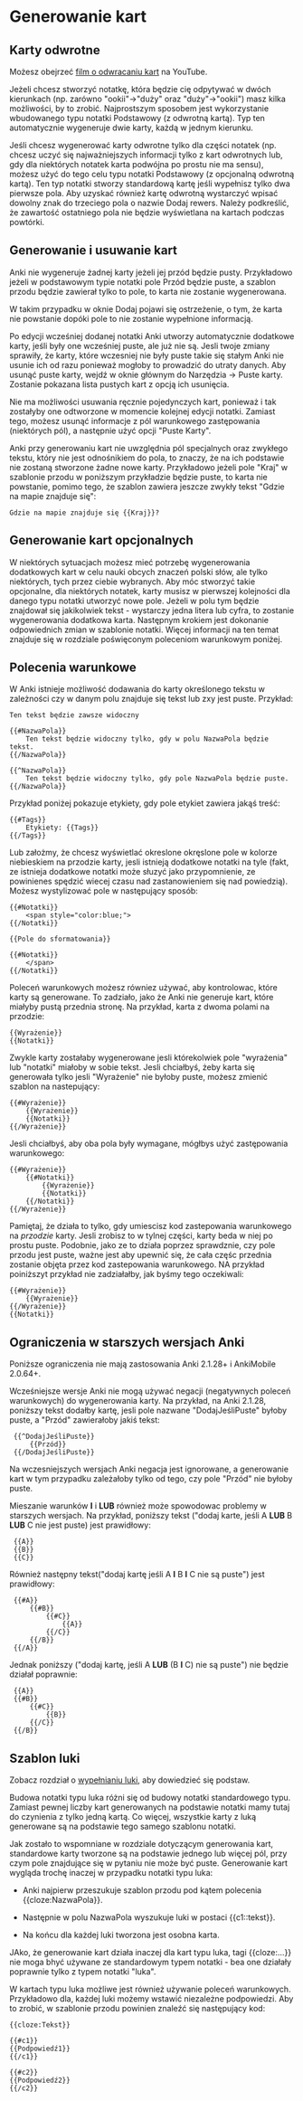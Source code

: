 # Generowanie kart

Karty odwrotne
-------------

Możesz obejrzeć [film o odwracaniu kart](http://www.youtube.com/watch?v=DnbKwHEQ1mA&yt:cc=on) na YouTube.

Jeżeli chcesz stworzyć notatkę, która będzie cię odpytywać w dwóch kierunkach (np. zarówno "ookii"→"duży" oraz "duży"→"ookii") masz kilka możliwości, by to zrobić. Najprostszym sposobem jest wykorzystanie wbudowanego typu notatki Podstawowy (z odwrotną kartą). Typ ten automatycznie wygeneruje dwie karty, każdą w jednym kierunku.

Jeśli chcesz wygenerować karty odwrotne tylko dla części notatek (np. chcesz uczyć się najważniejszych informacji tylko z kart odwrotnych lub, gdy dla niektórych notatek karta podwójna po prostu nie ma sensu), możesz użyć do tego celu typu notatki Podstawowy (z opcjonalną odwrotną kartą). Ten typ notatki stworzy standardową kartę jeśli wypełnisz tylko dwa pierwsze pola. Aby uzyskać również kartę odwrotną wystarczyć wpisać dowolny znak do trzeciego pola o nazwie Dodaj rewers. Należy podkreślić, że zawartość ostatniego pola nie będzie wyświetlana na kartach podczas powtórki.

Generowanie i usuwanie kart
--------------------------

Anki nie wygeneruje żadnej karty jeżeli jej przód będzie pusty. Przykładowo jeżeli w podstawowym typie notatki pole Przód będzie puste, a szablon przodu będzie zawierał tylko to pole, to karta nie zostanie wygenerowana.

W takim przypadku w oknie Dodaj pojawi się ostrzeżenie, o tym, że karta nie powstanie dopóki pole to nie zostanie wypełnione informacją.

Po edycji wcześniej dodanej notatki Anki utworzy automatycznie dodatkowe karty, jeśli były one wcześniej puste, ale już nie są. Jesli twoje zmiany sprawiły, że karty, które wczesniej nie były puste takie się stałym Anki nie usunie ich od razu ponieważ mogłoby to prowadzić do utraty danych. Aby usunąć puste karty, wejdź w oknie głównym do Narzędzia → Puste karty. Zostanie pokazana lista pustych kart z opcją ich usunięcia.

Nie ma możliwości usuwania ręcznie pojedynczych kart, ponieważ i tak zostałyby one odtworzone w momencie kolejnej edycji notatki. Zamiast tego, możesz usunąć informacje z pól warunkowego zastępowania (niektórych pól), a następnie użyć opcji "Puste Karty".


Anki przy generowaniu kart nie uwzględnia pól specjalnych oraz zwykłego tekstu, który nie jest odnośnikiem do pola, to znaczy, że na ich podstawie nie zostaną stworzone żadne nowe karty. Przykładowo jeżeli pole "Kraj" w szablonie przodu w poniższym przykładzie będzie puste, to karta nie powstanie, pomimo tego, że szablon zawiera jeszcze zwykły tekst "Gdzie na mapie znajduje się":

    Gdzie na mapie znajduje się {{Kraj}}?

Generowanie kart opcjonalnych
-------------------------

W niektórych sytuacjach możesz mieć potrzebę wygenerowania dodatkowych kart w celu nauki obcych znaczeń polski słów, ale tylko niektórych, tych przez ciebie wybranych. Aby móc stworzyć takie  opcjonalne, dla niektórych notatek, karty musisz w pierwszej kolejności dla danego typu notatki utworzyć nowe pole. Jeżeli w polu tym będzie znajdował się jakikolwiek tekst - wystarczy jedna litera lub cyfra, to zostanie wygenerowania dodatkowa karta. Następnym krokiem jest dokonanie odpowiednich zmian w szablonie notatki. Więcej informacji na ten temat znajduje się w rozdziale poświęconym poleceniom warunkowym poniżej.


Polecenia warunkowe
-----------------------

W Anki istnieje możliwość dodawania do karty określonego tekstu w zależności czy w danym polu znajduje się tekst lub zxy jest puste. Przykład:

    Ten tekst będzie zawsze widoczny

    {{#NazwaPola}}
        Ten tekst będzie widoczny tylko, gdy w polu NazwaPola będzie tekst.
    {{/NazwaPola}}

    {{^NazwaPola}}
        Ten tekst będzie widoczny tylko, gdy pole NazwaPola będzie puste.
    {{/NazwaPola}}

Przykład poniżej pokazuje etykiety, gdy pole etykiet zawiera jakąś treść:

    {{#Tags}}
        Etykiety: {{Tags}}
    {{/Tags}}

Lub założmy, że chcesz wyświetlać okreslone okręslone pole w kolorze niebieskiem na przodzie karty, jesli istnieją dodatkowe notatki na tyle (fakt, ze istnieja dodatkowe notatki może słuzyć jako przypomnienie, ze powinienes spędzić wiecej czasu nad zastanowieniem się nad powiedzią). Możesz wystylizować pole w następujący sposób:

    {{#Notatki}}
        <span style="color:blue;">
    {{/Notatki}}
    
    {{Pole do sformatowania}}
    
    {{#Notatki}}
        </span>
    {{/Notatki}}

Poleceń warunkowych możesz równiez używać, aby kontrolowac, które karty są generowane. To zadziało, jako że Anki nie generuje kart, które miałyby pustą przednia stronę. Na przykład, karta z dwoma polami na przodzie:

    {{Wyrażenie}}
    {{Notatki}}

Zwykle karty zostałaby wygenerowane jesli którekolwiek pole "wyrażenia" lub "notatki" miałoby w sobie tekst. Jesli chciałbyś, żeby karta się generowała tylko jesli "Wyrażenie" nie byłoby puste, możesz zmienić szablon na nastepujący:

    {{#Wyrażenie}}
        {{Wyrażenie}}
        {{Notatki}}
    {{/Wyrażenie}}

Jesli chciałbyś, aby oba pola były wymagane, mógłbys użyć zastępowania warunkowego:

    {{#Wyrażenie}}
        {{#Notatki}}
            {{Wyrażenie}}
            {{Notatki}}
        {{/Notatki}}
    {{/Wyrażenie}}

Pamiętaj, że działa to tylko, gdy umiescisz kod zastepowania warunkowego na *przodzie* karty. Jesli zrobisz to w tylnej części, karty beda w niej po prostu puste. Podobnie, jako ze to działa poprzez sprawdznie, czy pole przodu jest puste, ważne jest aby upewnić się, że cała częśc przednia zostanie objęta przez kod zastepowania warunkowego. NA przykład poiniższyt przykład nie zadziałałby, jak byśmy tego oczekiwali:

    {{#Wyrażenie}}
        {{Wyrażenie}}
    {{/Wyrażenie}}
    {{Notatki}}

## Ograniczenia w starszych wersjach Anki

Poniższe ograniczenia nie mają zastosowania Anki 2.1.28+ i AnkiMobile 2.0.64+.

Wcześniejsze wersje Anki nie mogą używać negacji (negatywnych poleceń warunkowych) do wygenerowania karty.
 Na przykład, na Anki 2.1.28, poniższy tekst dodałby kartę, jesli pole nazwane "DodajJeśliPuste" byłoby puste, a "Przód" zawierałoby jakiś tekst:

     {{^DodajJeśliPuste}}
         {{Przód}}
     {{/DodajJeśliPuste}}

Na wczesniejszych wersjach Anki negacja jest ignorowane, a generowanie kart w tym przypadku zależałoby tylko od tego, czy pole "Przód" nie byłoby puste.

 Mieszanie warunków  **I** i **LUB** również może spowodowac problemy w starszych wersjach. Na przykład, poniższy tekst ("dodaj karte, jeśli A **LUB** B **LUB** C nie jest puste) jest prawidłowy:

     {{A}}
     {{B}}
     {{C}}

 Również następny tekst("dodaj kartę jeśli A **I** B **I** C nie są puste") jest prawidłowy:

     {{#A}}
         {{#B}}
             {{#C}}
                 {{A}}
             {{/C}}
         {{/B}}
     {{/A}}

Jednak poniższy ("dodaj kartę, jeśli A **LUB** (B **I** C) nie są puste") nie będzie działał poprawnie:

     {{A}}
     {{#B}}
         {{#C}}
             {{B}}
         {{/C}}
     {{/B}}

Szablon luki
---------------

Zobacz rozdział o [wypełnianiu luki](editing.md#cloze-deletion), aby dowiedzieć się podstaw.

Budowa notatki typu luka różni się od budowy notatki standardowego typu. Zamiast pewnej liczby kart generowanych na podstawie notatki mamy tutaj do czynienia z tylko jedną kartą. Co więcej, wszystkie karty z luką generowane są na podstawie tego samego szablonu notatki.

Jak zostało to wspomniane w rozdziale dotyczącym generowania kart, standardowe karty tworzone są na podstawie jednego lub więcej pól, przy czym pole znajdujące się w pytaniu nie może być puste. Generowanie kart wygląda trochę inaczej w przypadku notatki typu luka:

-  Anki najpierw przeszukuje szablon przodu pod kątem polecenia {{cloze:NazwaPola}}.

-  Następnie w polu NazwaPola wyszukuje luki w postaci {{c1::tekst}}.

-  Na końcu dla każdej luki tworzona jest osobna karta.

JAko, że generowanie kart działa inaczej dla kart typu luka, tagi {{cloze:…​}} nie moga bhyć używane ze standardowym typem notatki - bea one działały poprawnie tylko z typem notatki "luka".

W kartach typu luka możliwe jest również używanie poleceń warunkowych. Przykładowo dla, każdej luki możemy wstawić niezależne podpowiedzi. Aby to zrobić, w szablonie przodu powinien znaleźć się następujący kod:

    {{cloze:Tekst}}

    {{#c1}}
    {{Podpowiedź1}}
    {{/c1}}

    {{#c2}}
    {{Podpowiedź2}}
    {{/c2}}
